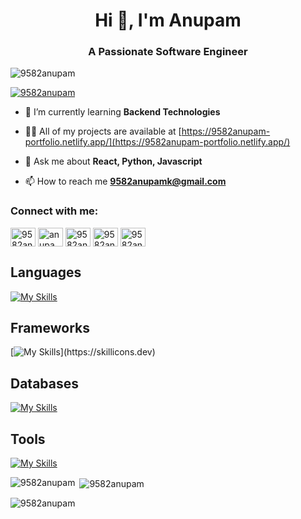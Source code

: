 <h1 align="center">Hi 👋, I'm Anupam</h1>
<h3 align="center">A Passionate Software Engineer</h3>

<p align="left"> <img src="https://komarev.com/ghpvc/?username=9582anupam&label=Profile%20views&color=0e75b6&style=flat" alt="9582anupam" /> </p>

<p align="left"> <a href="https://github.com/ryo-ma/github-profile-trophy"><img src="https://github-profile-trophy.vercel.app/?username=9582anupam" alt="9582anupam" /></a> </p>

- 🌱 I’m currently learning **Backend Technologies**

- 👨‍💻 All of my projects are available at [https://9582anupam-portfolio.netlify.app/](https://9582anupam-portfolio.netlify.app/)

- 💬 Ask me about **React, Python, Javascript**

- 📫 How to reach me **9582anupamk@gmail.com**


<h3 align="left">Connect with me:</h3>
<p align="left">
<a href="https://linkedin.com/in/9582anupam" target="blank"><img align="center" src="https://raw.githubusercontent.com/rahuldkjain/github-profile-readme-generator/master/src/images/icons/Social/linked-in-alt.svg" alt="9582anupam" height="30" width="40" /></a>
<a href="https://www.codechef.com/users/anupam9582" target="blank"><img align="center" src="https://cdn.jsdelivr.net/npm/simple-icons@3.1.0/icons/codechef.svg" alt="anupam9582" height="30" width="40" /></a>
<a href="https://codeforces.com/profile/9582anupam" target="blank"><img align="center" src="https://raw.githubusercontent.com/rahuldkjain/github-profile-readme-generator/master/src/images/icons/Social/codeforces.svg" alt="9582anupam" height="30" width="40" /></a>
<a href="https://www.leetcode.com/9582anupam" target="blank"><img align="center" src="https://raw.githubusercontent.com/rahuldkjain/github-profile-readme-generator/master/src/images/icons/Social/leet-code.svg" alt="9582anupam" height="30" width="40" /></a>
<a href="https://auth.geeksforgeeks.org/user/9582anupam" target="blank"><img align="center" src="https://raw.githubusercontent.com/rahuldkjain/github-profile-readme-generator/master/src/images/icons/Social/geeks-for-geeks.svg" alt="9582anupam" height="30" width="40" /></a>
</p>

<h2>Languages</h2>

[![My Skills](https://skillicons.dev/icons?i=html,css,js,python,cpp,c)](https://skillicons.dev)

<h2>Frameworks</h2>

[![My Skills](https://skillicons.dev/icons?i=react,tailwindcss,)](https://skillicons.dev)

<h2>Databases</h2>

[![My Skills](https://skillicons.dev/icons?i=mysql)](https://skillicons.dev)

<h2>Tools</h2>
 
[![My Skills](https://skillicons.dev/icons?i=git,linux,github)](https://skillicons.dev)

<p><img align="left" src="https://github-readme-stats.vercel.app/api/top-langs?username=9582anupam&show_icons=true&locale=en&layout=compact" alt="9582anupam" /></p>

<p>&nbsp;<img align="center" src="https://github-readme-stats.vercel.app/api?username=9582anupam&show_icons=true&locale=en" alt="9582anupam" /></p>

<p><img align="center" src="https://github-readme-streak-stats.herokuapp.com/?user=9582anupam&" alt="9582anupam" /></p>

